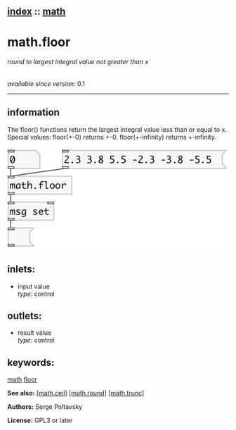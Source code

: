 [index](index.html) :: [math](category_math.html)
---

# math.floor

###### round to largest integral value not greater than x

*available since version:* 0.1

---


## information
The floor() functions return the largest integral value less than or equal to
            x.
Special values:
floor(+-0) returns +-0.
floor(+-infinity) returns +-infinity.



[![example](../examples/img/math.floor.jpg)](../examples/pd/math.floor.pd)









## inlets:

* input value<br>
_type:_ control



## outlets:

* result value<br>
_type:_ control



## keywords:

[math](keywords/math.html)
[floor](keywords/floor.html)



**See also:**
[\[math.ceil\]](math.ceil.html)
[\[math.round\]](math.round.html)
[\[math.trunc\]](math.trunc.html)




**Authors:** Serge Poltavsky




**License:** GPL3 or later





